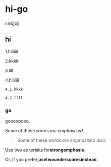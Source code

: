 # hi-go

nh呵呵

## hi

1.hiiiiiii

2.kkkk

3.llll

4.hiiiiiii

    4.1.kkkk

    4.2.llll

### go

goooooooo.

Some of these words *are emphasized*.

>Some of these words _are emphasized also_.

Use two as terisks for**strongemphasis**.

Or, if you prefer,__usetwounderscoresinstead__.